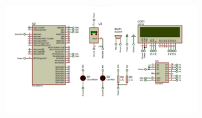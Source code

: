 ![Project Image](https://github.com/kerolos-saaid/Digital_Thermometer_PIC/blob/main/Project.JPG?raw=true)